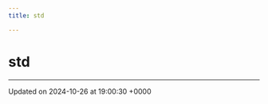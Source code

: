 ```yaml
---
title: std

---
```


# std








-------------------------------

Updated on 2024-10-26 at 19:00:30 +0000